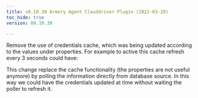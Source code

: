 ```yaml
---
title: v0.10.30 Armory Agent Clouddriver Plugin (2022-03-28)
toc_hide: true
version: 00.10.30

---
```


Remove the use of credentials cache, which was being updated according to the values under  properties.
For example to active this cache refresh every 3 seconds could have:

This change replace the cache functionality (the  properties are not useful anymore) by polling the information directly from database source. In this way we could have the credentials updated at time without waiting the poller to refresh it.
